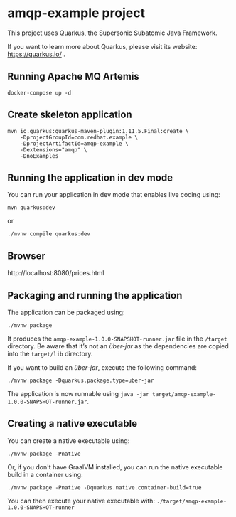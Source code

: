 # amqp-example project

This project uses Quarkus, the Supersonic Subatomic Java Framework.

If you want to learn more about Quarkus, please visit its website: https://quarkus.io/ .

## Running Apache MQ Artemis

```shell script
docker-compose up -d
```

## Create skeleton application

```shell script
mvn io.quarkus:quarkus-maven-plugin:1.11.5.Final:create \
    -DprojectGroupId=com.redhat.example \
    -DprojectArtifactId=amqp-example \
    -Dextensions="amqp" \
    -DnoExamples
```

## Running the application in dev mode

You can run your application in dev mode that enables live coding using:

```shell script
mvn quarkus:dev
```

or

```shell script
./mvnw compile quarkus:dev
```

## Browser

http://localhost:8080/prices.html

## Packaging and running the application

The application can be packaged using:

```shell script
./mvnw package
```

It produces the `amqp-example-1.0.0-SNAPSHOT-runner.jar` file in the `/target` directory.
Be aware that it’s not an _über-jar_ as the dependencies are copied into the `target/lib` directory.

If you want to build an _über-jar_, execute the following command:
```shell script
./mvnw package -Dquarkus.package.type=uber-jar
```

The application is now runnable using `java -jar target/amqp-example-1.0.0-SNAPSHOT-runner.jar`.

## Creating a native executable

You can create a native executable using: 

```shell script
./mvnw package -Pnative
```

Or, if you don't have GraalVM installed, you can run the native executable build in a container using: 

```shell script
./mvnw package -Pnative -Dquarkus.native.container-build=true
```

You can then execute your native executable with: `./target/amqp-example-1.0.0-SNAPSHOT-runner`

